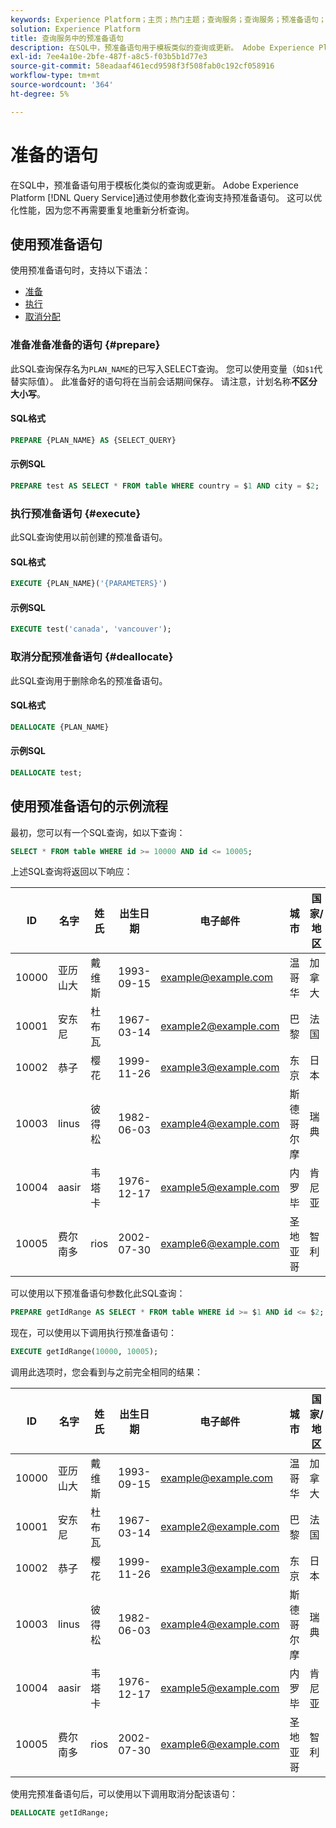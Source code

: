 ```yaml
---
keywords: Experience Platform；主页；热门主题；查询服务；查询服务；预准备语句；预准备；sql；
solution: Experience Platform
title: 查询服务中的预准备语句
description: 在SQL中，预准备语句用于模板类似的查询或更新。 Adobe Experience Platform查询服务通过使用参数化查询支持预准备语句。
exl-id: 7ee4a10e-2bfe-487f-a8c5-f03b5b1d77e3
source-git-commit: 58eadaaf461ecd9598f3f508fab0c192cf058916
workflow-type: tm+mt
source-wordcount: '364'
ht-degree: 5%

---
```


# 准备的语句

在SQL中，预准备语句用于模板化类似的查询或更新。 Adobe Experience Platform [!DNL Query Service]通过使用参数化查询支持预准备语句。 这可以优化性能，因为您不再需要重复地重新分析查询。

## 使用预准备语句

使用预准备语句时，支持以下语法：

- [准备](#prepare)
- [执行](#execute)
- [取消分配](#deallocate)

### 准备准备准备的语句 {#prepare}

此SQL查询保存名为`PLAN_NAME`的已写入SELECT查询。 您可以使用变量（如`$1`代替实际值）。 此准备好的语句将在当前会话期间保存。 请注意，计划名称&#x200B;**不区分大小写**。

#### SQL格式

```sql
PREPARE {PLAN_NAME} AS {SELECT_QUERY}
```

#### 示例SQL

```sql
PREPARE test AS SELECT * FROM table WHERE country = $1 AND city = $2;
```

### 执行预准备语句 {#execute}

此SQL查询使用以前创建的预准备语句。

#### SQL格式

```sql
EXECUTE {PLAN_NAME}('{PARAMETERS}')
```

#### 示例SQL

```sql
EXECUTE test('canada', 'vancouver');
```

### 取消分配预准备语句 {#deallocate}

此SQL查询用于删除命名的预准备语句。

#### SQL格式

```sql
DEALLOCATE {PLAN_NAME}
```

#### 示例SQL

```sql
DEALLOCATE test;
```

## 使用预准备语句的示例流程

最初，您可以有一个SQL查询，如以下查询：

```sql
SELECT * FROM table WHERE id >= 10000 AND id <= 10005;
```

上述SQL查询将返回以下响应：

| ID | 名字 | 姓氏 | 出生日期 | 电子邮件 | 城市 | 国家/地区 |
|--- | --------- | -------- | --------- | ----- | ------- | ---- |
| 10000 | 亚历山大 | 戴维斯 | 1993-09-15 | example@example.com | 温哥华 | 加拿大 |
| 10001 | 安东尼 | 杜布瓦 | 1967-03-14 | example2@example.com | 巴黎 | 法国 |
| 10002 | 恭子 | 樱花 | 1999-11-26 | example3@example.com | 东京 | 日本 |
| 10003 | linus | 彼得松 | 1982-06-03 | example4@example.com | 斯德哥尔摩 | 瑞典 |
| 10004 | aasir | 韦塔卡 | 1976-12-17 | example5@example.com | 内罗毕 | 肯尼亚 |
| 10005 | 费尔南多 | rios | 2002-07-30 | example6@example.com | 圣地亚哥 | 智利 |

可以使用以下预准备语句参数化此SQL查询：

```sql
PREPARE getIdRange AS SELECT * FROM table WHERE id >= $1 AND id <= $2; 
```

现在，可以使用以下调用执行预准备语句：

```sql
EXECUTE getIdRange(10000, 10005);
```

调用此选项时，您会看到与之前完全相同的结果：

| ID | 名字 | 姓氏 | 出生日期 | 电子邮件 | 城市 | 国家/地区 |
|--- | --------- | -------- | --------- | ----- | ------- | ---- |
| 10000 | 亚历山大 | 戴维斯 | 1993-09-15 | example@example.com | 温哥华 | 加拿大 |
| 10001 | 安东尼 | 杜布瓦 | 1967-03-14 | example2@example.com | 巴黎 | 法国 |
| 10002 | 恭子 | 樱花 | 1999-11-26 | example3@example.com | 东京 | 日本 |
| 10003 | linus | 彼得松 | 1982-06-03 | example4@example.com | 斯德哥尔摩 | 瑞典 |
| 10004 | aasir | 韦塔卡 | 1976-12-17 | example5@example.com | 内罗毕 | 肯尼亚 |
| 10005 | 费尔南多 | rios | 2002-07-30 | example6@example.com | 圣地亚哥 | 智利 |

使用完预准备语句后，可以使用以下调用取消分配该语句：

```sql
DEALLOCATE getIdRange;
```
